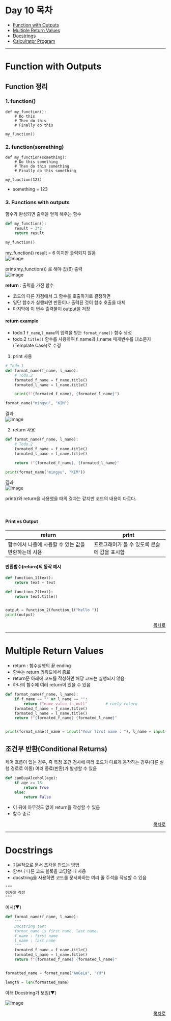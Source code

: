 # Day 10 목차
- [Function with Outputs](#function-with-outputs)
- [Multiple Return Values](#multiple-return-values)
- [Docstrings](#docstrings)
- [Calculrator Program](https://github.com/Song1610/100days/blob/main/Day10/project/calculator.md)
---

# Function with Outputs

## Function 정리
### 1. function()
```
def my_function():
    # Do this
    # Then do this
    # Finally do this

my_function()
```


### 2. function(something)
```
def my_function(something):
    # Do this something
    # Then do this something
    # Finally do this something

my_function(123)
```
- something = 123

### 3. Functions with outputs
함수가 완성되면 출력을 얻게 해주는 함수
```py
def my_function():
    result = 3*2
    return result

my_function()
```
my_function() result = 6 이지만 출력되지 않음 <br>
![Image](https://github.com/user-attachments/assets/02cc042a-9ab2-4112-96be-2bb352184bca)

print(my_function()) 로 해야 값(6) 출력<br>
![Image](https://github.com/user-attachments/assets/eeab8797-22c8-4520-88e4-aaf81cf54929)

**return** : 출력을 가진 함수
- 코드의 다른 지점에서 그 함수를 호출하기로 결정하면
- 일단 함수가 실행되면 반환이나 출력된 것이 함수 호출을 대체
- 마지막에 이 변수 출력물이 output을 저장


#### return example

- todo.1 `f_name`,`l_name`의 입력을 받는 `format_name()` 함수 생성
- todo.2 `title()` 함수를 사용하여 f_name과 l_name 매개변수를 대소문자(Template Case)로 수정


1. print 사용
```py
# Todo.1
def format_name(f_name, l_name):
    # Todo.2
    formated_f_name = f_name.title()
    formated_l_name = l_name.title()

    print(f"{formated_f_name}, {formated_l_name}")

format_name("mingyu", "KIM")
```
결과 <br>
![Image](https://github.com/user-attachments/assets/40551978-234a-4d11-8c73-52e786283651)


2. return 사용
```py
def format_name(f_name, l_name):
    # Todo.2
    formated_f_name = f_name.title()
    formated_l_name = l_name.title()

    return f"{formated_f_name}, {formated_l_name}"

print(format_name("mingyu", "KIM"))
```
결과 <br>
![Image](https://github.com/user-attachments/assets/40551978-234a-4d11-8c73-52e786283651)


print()와 return을 사용했을 때의 결과는 같지만 코드의 내용이 다르다.
<br>
<br>
<br>


#### Print vs Output
|return|print|
|----|----|
|함수에서 나중에 사용할 수 있는 값을 반환하는데 사용|프로그래머가 볼 수 있도록 콘솔에 값을 표시함|

#### 반환함수(return)의 동작 예시
```py
def function_1(text):
    return text + text

def function_2(text):
    return text.title()


output = function_2(function_1("hello "))
print(output)
```


<div align="right">

[목차로](#day-10-목차)
</div>

---

# Multiple Return Values

* return : 함수실행의 끝  ending
* 함수는 return 키워드에서 종료
* return문 아래에 코드를 작성하면 해당 코드는 실행되지 않음
* 하나의 함수에 여러 return이 있을 수 있음

```py
def format_name(f_name, l_name):
    if f_name == "" or l_name == "":
        return f"name value is null"        # early return
    formated_f_name = f_name.title()
    formated_l_name = l_name.title()
    return f"{formated_f_name} {formated_l_name}"


print(format_name(f_name = input("Your first name : "), l_name = input("Your last name : ")))

```

## 조건부 반환(Conditional Returns)
제어 흐름이 있는 경우, 즉 특정 조건 검사에 따라 코드가 다르게 동작하는 경우(다른 실행 경로로 이동) 여러 종료(반환)가 발생할 수 있음

```py
def canBuyAlcohol(age):
    if age >= 18:
        return True
    else:
        return False
```
- 이 뒤에 아무것도 없이 return을 작성할 수 있음
- 함수 종료




<div align="right">

[목차로](#day-10-목차)
</div>


---

# Docstrings

- 기본적으로 문서 조각을 만드는 방법
- 함수나 다른 코드 블록을 코딩할 때 사용
- docstring을 사용하면 코드를 문서화하는 여러 줄 주석을 작성할 수 있음

```
"""
여기에 작성
"""
```



예시(▼)
```py
def format_name(f_name, l_name):
    """
    Docstring test
    format_name is first name, last name.
    f_name : first name
    l_name : last name
    """
    formated_f_name = f_name.title()
    formated_l_name = l_name.title()
    return f"{formated_f_name} {formated_l_name}"


formatted_name = format_name("AnGeLa", "YU")

length = len(formatted_name)
```

아래 Docstring가 보임(▼) <br>

![Image](https://github.com/user-attachments/assets/b489b70b-73d2-444f-bdd6-edfffe16a177)



<div align="right">

[목차로](#day-10-목차)
</div>